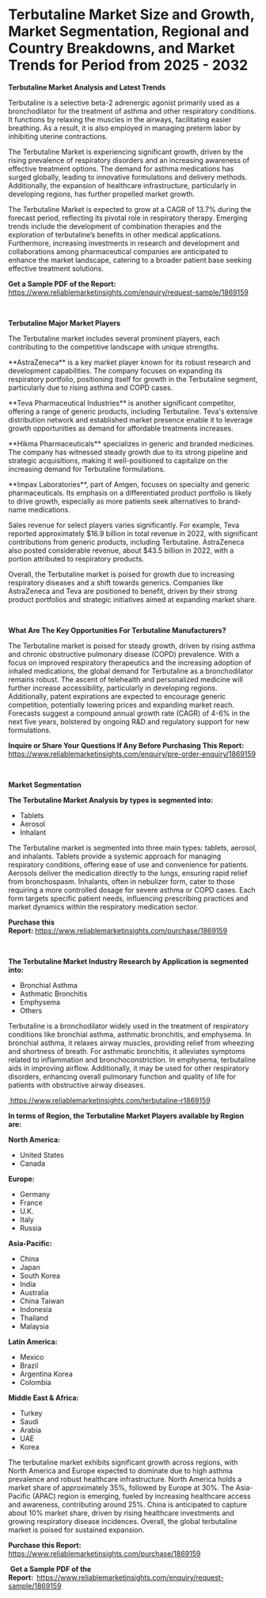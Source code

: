 <p><h1>Terbutaline Market Size and Growth, Market Segmentation, Regional and Country Breakdowns, and Market Trends for Period from 2025 -  2032</h1></p><p><strong>Terbutaline Market Analysis and Latest Trends</strong></p>
<p><p>Terbutaline is a selective beta-2 adrenergic agonist primarily used as a bronchodilator for the treatment of asthma and other respiratory conditions. It functions by relaxing the muscles in the airways, facilitating easier breathing. As a result, it is also employed in managing preterm labor by inhibiting uterine contractions.</p><p>The Terbutaline Market is experiencing significant growth, driven by the rising prevalence of respiratory disorders and an increasing awareness of effective treatment options. The demand for asthma medications has surged globally, leading to innovative formulations and delivery methods. Additionally, the expansion of healthcare infrastructure, particularly in developing regions, has further propelled market growth.</p><p>The Terbutaline Market is expected to grow at a CAGR of 13.7% during the forecast period, reflecting its pivotal role in respiratory therapy. Emerging trends include the development of combination therapies and the exploration of terbutaline’s benefits in other medical applications. Furthermore, increasing investments in research and development and collaborations among pharmaceutical companies are anticipated to enhance the market landscape, catering to a broader patient base seeking effective treatment solutions.</p></p>
<p><strong>Get a Sample PDF of the Report:&nbsp;</strong> <a href="https://www.reliablemarketinsights.com/enquiry/request-sample/1869159?utm_campaign=3701&utm_medium=2&utm_source=Github&utm_content=ia&utm_term=19042025&utm_id=terbutaline">https://www.reliablemarketinsights.com/enquiry/request-sample/1869159</a></p>
<p>&nbsp;</p>
<p><strong>Terbutaline Major Market Players</strong></p>
<p><p>The Terbutaline market includes several prominent players, each contributing to the competitive landscape with unique strengths.</p><p>**AstraZeneca** is a key market player known for its robust research and development capabilities. The company focuses on expanding its respiratory portfolio, positioning itself for growth in the Terbutaline segment, particularly due to rising asthma and COPD cases.</p><p>**Teva Pharmaceutical Industries** is another significant competitor, offering a range of generic products, including Terbutaline. Teva's extensive distribution network and established market presence enable it to leverage growth opportunities as demand for affordable treatments increases.</p><p>**Hikma Pharmaceuticals** specializes in generic and branded medicines. The company has witnessed steady growth due to its strong pipeline and strategic acquisitions, making it well-positioned to capitalize on the increasing demand for Terbutaline formulations.</p><p>**Impax Laboratories**, part of Amgen, focuses on specialty and generic pharmaceuticals. Its emphasis on a differentiated product portfolio is likely to drive growth, especially as more patients seek alternatives to brand-name medications.</p><p>Sales revenue for select players varies significantly. For example, Teva reported approximately $16.9 billion in total revenue in 2022, with significant contributions from generic products, including Terbutaline. AstraZeneca also posted considerable revenue, about $43.5 billion in 2022, with a portion attributed to respiratory products.</p><p>Overall, the Terbutaline market is poised for growth due to increasing respiratory diseases and a shift towards generics. Companies like AstraZeneca and Teva are positioned to benefit, driven by their strong product portfolios and strategic initiatives aimed at expanding market share.</p></p>
<p>&nbsp;</p>
<p><strong>What Are The Key Opportunities For Terbutaline Manufacturers?</strong></p>
<p><p>The Terbutaline market is poised for steady growth, driven by rising asthma and chronic obstructive pulmonary disease (COPD) prevalence. With a focus on improved respiratory therapeutics and the increasing adoption of inhaled medications, the global demand for Terbutaline as a bronchodilator remains robust. The ascent of telehealth and personalized medicine will further increase accessibility, particularly in developing regions. Additionally, patent expirations are expected to encourage generic competition, potentially lowering prices and expanding market reach. Forecasts suggest a compound annual growth rate (CAGR) of 4-6% in the next five years, bolstered by ongoing R&D and regulatory support for new formulations.</p></p>
<p><strong>Inquire or Share Your Questions If Any Before Purchasing This Report:</strong> <a href="https://www.reliablemarketinsights.com/enquiry/pre-order-enquiry/1869159?utm_campaign=3701&utm_medium=2&utm_source=Github&utm_content=ia&utm_term=19042025&utm_id=terbutaline">https://www.reliablemarketinsights.com/enquiry/pre-order-enquiry/1869159</a></p>
<p>&nbsp;</p>
<p><strong>Market Segmentation</strong></p>
<p><strong>The Terbutaline Market Analysis by types is segmented into:</strong></p>
<p><ul><li>Tablets</li><li>Aerosol</li><li>Inhalant</li></ul></p>
<p><p>The Terbutaline market is segmented into three main types: tablets, aerosol, and inhalants. Tablets provide a systemic approach for managing respiratory conditions, offering ease of use and convenience for patients. Aerosols deliver the medication directly to the lungs, ensuring rapid relief from bronchospasm. Inhalants, often in nebulizer form, cater to those requiring a more controlled dosage for severe asthma or COPD cases. Each form targets specific patient needs, influencing prescribing practices and market dynamics within the respiratory medication sector.</p></p>
<p><strong>Purchase this Report:&nbsp;</strong><a href="https://www.reliablemarketinsights.com/purchase/1869159?utm_campaign=3701&utm_medium=2&utm_source=Github&utm_content=ia&utm_term=19042025&utm_id=terbutaline">https://www.reliablemarketinsights.com/purchase/1869159</a></p>
<p>&nbsp;</p>
<p><strong>The Terbutaline Market Industry Research by Application is segmented into:</strong></p>
<p><ul><li>Bronchial Asthma</li><li>Asthmatic Bronchitis</li><li>Emphysema</li><li>Others</li></ul></p>
<p><p>Terbutaline is a bronchodilator widely used in the treatment of respiratory conditions like bronchial asthma, asthmatic bronchitis, and emphysema. In bronchial asthma, it relaxes airway muscles, providing relief from wheezing and shortness of breath. For asthmatic bronchitis, it alleviates symptoms related to inflammation and bronchoconstriction. In emphysema, terbutaline aids in improving airflow. Additionally, it may be used for other respiratory disorders, enhancing overall pulmonary function and quality of life for patients with obstructive airway diseases.</p></p>
<p><a href="https://www.reliablemarketinsights.com/terbutaline-r1869159?utm_campaign=3701&utm_medium=2&utm_source=Github&utm_content=ia&utm_term=19042025&utm_id=terbutaline">&nbsp;https://www.reliablemarketinsights.com/terbutaline-r1869159</a></p>
<p><strong>In terms of Region, the Terbutaline Market Players available by Region are:</strong></p>
<p>
    <p> <strong> North America: </strong>
        <ul>
            <li>United States</li>
            <li>Canada</li>
        </ul>
        </p> 
    <p> <strong> Europe: </strong>
        <ul>
            <li>Germany</li>
            <li>France</li>
            <li>U.K.</li>
            <li>Italy</li>
            <li>Russia</li>
        </ul>
        </p> 
    <p> <strong> Asia-Pacific: </strong>
        <ul>
            <li>China</li>
            <li>Japan</li>
            <li>South Korea</li>
            <li>India</li>
            <li>Australia</li>
            <li>China Taiwan</li>
            <li>Indonesia</li>
            <li>Thailand</li>
            <li>Malaysia</li>
        </ul>
        </p> 
    <p> <strong> Latin America: </strong>
        <ul>
            <li>Mexico</li>
            <li>Brazil</li>
            <li>Argentina Korea</li>
            <li>Colombia</li>
        </ul>
        </p> 
    <p> <strong> Middle East & Africa: </strong>
        <ul>
            <li>Turkey</li>
            <li>Saudi</li>
            <li>Arabia</li>
            <li>UAE</li>
            <li>Korea</li>
        </ul>
    </p>
    </p>
<p><p>The terbutaline market exhibits significant growth across regions, with North America and Europe expected to dominate due to high asthma prevalence and robust healthcare infrastructure. North America holds a market share of approximately 35%, followed by Europe at 30%. The Asia-Pacific (APAC) region is emerging, fueled by increasing healthcare access and awareness, contributing around 25%. China is anticipated to capture about 10% market share, driven by rising healthcare investments and growing respiratory disease incidences. Overall, the global terbutaline market is poised for sustained expansion.</p></p>
<p><strong>Purchase this Report: </strong><a href="https://www.reliablemarketinsights.com/purchase/1869159?utm_campaign=3701&utm_medium=2&utm_source=Github&utm_content=ia&utm_term=19042025&utm_id=terbutaline">https://www.reliablemarketinsights.com/purchase/1869159</a></p>
<p>&nbsp;<strong>Get a Sample PDF of the Report:&nbsp;&nbsp;</strong><a href="https://www.reliablemarketinsights.com/enquiry/request-sample/1869159?utm_campaign=3701&utm_medium=2&utm_source=Github&utm_content=ia&utm_term=19042025&utm_id=terbutaline">https://www.reliablemarketinsights.com/enquiry/request-sample/1869159</a></p>
<p><strong></strong></p>
<p><p></p><p></p><p></p></p>